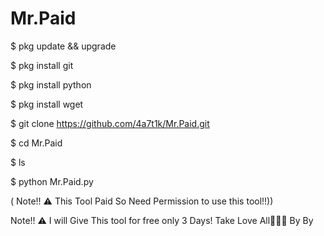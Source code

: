 # Mr.Paid



$ pkg update && upgrade 

$ pkg install git

$ pkg install python 

$ pkg install wget

$ git clone https://github.com/4a7t1k/Mr.Paid.git

$ cd Mr.Paid

$ ls

$ python Mr.Paid.py

( Note!! ⚠️ This Tool Paid So Need Permission to use this tool!!)) 

Note!! ⚠️ I will Give This tool for free only 3 Days! Take Love All🥰🥰🥰 By By
